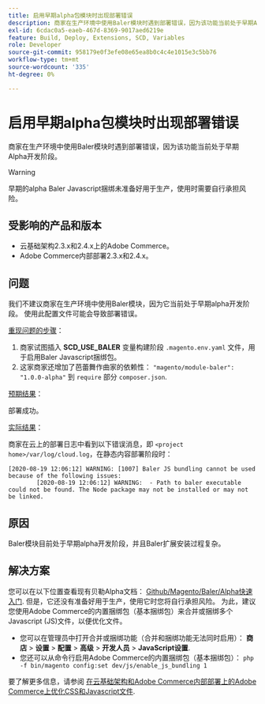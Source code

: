 ```yaml
---
title: 启用早期alpha包模块时出现部署错误
description: 商家在生产环境中使用Baler模块时遇到部署错误，因为该功能当前处于早期Alpha开发阶段。
exl-id: 6cdac0a5-eaeb-467d-8369-9017aed6219e
feature: Build, Deploy, Extensions, SCD, Variables
role: Developer
source-git-commit: 958179e0f3efe08e65ea8b0c4c4e1015e3c5bb76
workflow-type: tm+mt
source-wordcount: '335'
ht-degree: 0%

---
```


# 启用早期alpha包模块时出现部署错误

商家在生产环境中使用Baler模块时遇到部署错误，因为该功能当前处于早期Alpha开发阶段。

>[!WARNING]
>
>早期的alpha Baler Javascript捆绑未准备好用于生产，使用时需要自行承担风险。

## 受影响的产品和版本

* 云基础架构2.3.x和2.4.x上的Adobe Commerce。
* Adobe Commerce内部部署2.3.x和2.4.x。

## 问题

我们不建议商家在生产环境中使用Baler模块，因为它当前处于早期alpha开发阶段。 使用此配置文件可能会导致部署错误。

<u>重现问题的步骤</u>：

1. 商家试图插入 **SCD\_USE\_BALER** 变量构建阶段 `.magento.env.yaml` 文件，用于启用Baler Javascript捆绑包。
1. 这家商家还增加了芭蕾舞作曲家的依赖性： `"magento/module-baler": "1.0.0-alpha"` 到 `require` 部分 `composer.json`.

<u>预期结果</u>：

部署成功。

<u>实际结果</u>：

商家在云上的部署日志中看到以下错误消息，即 `<project home>/var/log/cloud.log`，在静态内容部署阶段时：

```
[2020-08-19 12:06:12] WARNING: [1007] Baler JS bundling cannot be used because of the following issues:
        [2020-08-19 12:06:12] WARNING:  - Path to baler executable could not be found. The Node package may not be installed or may not be linked.
```

## 原因

Baler模块目前处于早期alpha开发阶段，并且Baler扩展安装过程复杂。

## 解决方案

您可以在以下位置查看现有贝勒Alpha文档： [Github/Magento/Baler/Alpha快速入门](https://github.com/magento/baler/blob/master/docs/ALPHA.md). 但是，它还没有准备好用于生产，使用它时您将自行承担风险。 为此，建议您使用Adobe Commerce的内置捆绑包（基本捆绑包）来合并或捆绑多个Javascript (JS)文件，以便优化文件。

* 您可以在管理员中打开合并或捆绑功能（合并和捆绑功能无法同时启用）： **商店** > **设置** > **配置** > **高级** > **开发人员** > **JavaScript设置**.
* 您还可以从命令行启用Adobe Commerce的内置捆绑包（基本捆绑包）： `php -f bin/magento config:set dev/js/enable_js_bundling 1`

要了解更多信息，请参阅 [在云基础架构和Adobe Commerce内部部署上的Adobe Commerce上优化CSS和Javascript文件](https://support.magento.com/hc/en-us/articles/360044482152).
